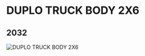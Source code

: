 # DUPLO TRUCK BODY 2X6
## 2032
![DUPLO TRUCK BODY 2X6](https://lc-www-live-s.legocdn.com/media/bricks/5/2/203224.jpg)